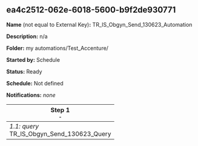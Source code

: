 ## ea4c2512-062e-6018-5600-b9f2de930771

**Name** (not equal to External Key)**:** TR_IS_Obgyn_Send_130623_Automation

**Description:** n/a

**Folder:** my automations/Test_Accenture/

**Started by:** Schedule

**Status:** Ready

**Schedule:** Not defined

**Notifications:** _none_


| Step 1<br>_<small>-</small>_ |
| --- |
| _1.1: query_<br>TR_IS_Obgyn_Send_130623_Query |
